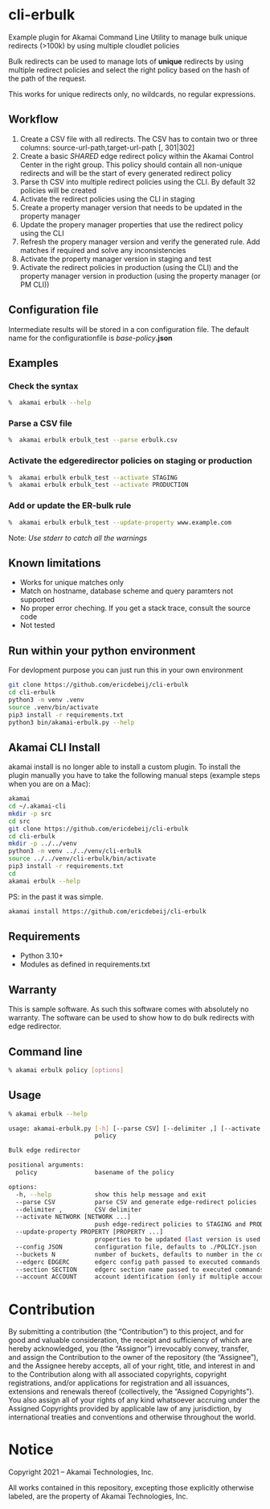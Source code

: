 # cli-erbulk
Example plugin for Akamai Command Line Utility to manage bulk unique redirects (>100k) by using multiple cloudlet policies

Bulk redirects can be used to manage lots of **unique** redirects by using multiple redirect policies and select the right policy based on the hash of the path of the request.

This works for unique redirects only, no wildcards, no regular expressions.

## Workflow
1. Create a CSV file with all redirects. The CSV has to contain two or three columns: source-url-path,target-url-path [, 301|302]
2.  Create a basic _SHARED_ edge redirect policy within the Akamai Control Center in the right group. This policy should contain all non-unique redirects and will be the start of every generated redirect policy
3. Parse th CSV into multiple redirect policies using the CLI. By default 32 policies will be created
4. Activate the redirect policies using the CLI in staging
5. Create a property manager version that needs to be updated in the property manager
6. Update the propery manager properties that use the redirect policy using the CLI
7. Refresh the propery manager version and verify the generated rule. Add matches if required and solve any inconsistencies
7. Activate the property manager version in staging and test
8. Activate the redirect policies in production (using the CLI) and the property manager version in production (using the property manager (or PM CLI))

## Configuration file
Intermediate results will be stored in a con configuration file. The default name for the configurationfile is _base-policy_**.json**

## Examples

### Check the syntax
```bash
%  akamai erbulk --help
```

### Parse a CSV file
```bash
%  akamai erbulk erbulk_test --parse erbulk.csv 
```

### Activate the edgeredirector policies on staging or production
```bash
%  akamai erbulk erbulk_test --activate STAGING
%  akamai erbulk erbulk_test --activate PRODUCTION
```

### Add or update the ER-bulk rule 
```bash
%  akamai erbulk erbulk_test --update-property www.example.com
```
Note: _Use stderr to catch all the warnings_

## Known limitations
- Works for unique matches only
- Match on hostname, database scheme and query paramters not supported
- No proper error cheching. If you get a stack trace, consult the source code
- Not tested 

## Run within your python environment
For devlopment purpose you can just run this in your own environment
```bash
git clone https://github.com/ericdebeij/cli-erbulk
cd cli-erbulk
python3 -m venv .venv
source .venv/bin/activate
pip3 install -r requirements.txt
python3 bin/akamai-erbulk.py --help
```

## Akamai CLI Install
akamai install is no longer able to install a custom plugin. To install the plugin manually you have to take the following manual steps (example steps when you are on a Mac):
```bash
akamai
cd ~/.akamai-cli
mkdir -p src
cd src
git clone https://github.com/ericdebeij/cli-erbulk
cd cli-erbulk
mkdir -p ../../venv
python3 -m venv ../../venv/cli-erbulk
source ../../venv/cli-erbulk/bin/activate
pip3 install -r requirements.txt
cd
akamai erbulk --help
```

PS: in the past it was simple.
```bash
akamai install https://github.com/ericdebeij/cli-erbulk
```

## Requirements
* Python 3.10+
* Modules as defined in requirements.txt

## Warranty
This is sample software. As such this software comes with absolutely no warranty. The software can be used to show how to do bulk redirects with edge redirector.

## Command line
```bash
% akamai erbulk policy [options]
```

## Usage
```bash
% akamai erbulk --help

usage: akamai-erbulk.py [-h] [--parse CSV] [--delimiter ,] [--activate NETWORK [NETWORK ...]] [--update-property PROPERTY [PROPERTY ...]] [--config JSON] [--buckets N] [--edgerc EDGERC] [--section SECTION] [--account ACCOUNT]
                        policy

Bulk edge redirector

positional arguments:
  policy                basename of the policy

options:
  -h, --help            show this help message and exit
  --parse CSV           parse CSV and generate edge-redirect policies
  --delimiter ,         CSV delimiter
  --activate NETWORK [NETWORK ...]
                        push edge-redirect policies to STAGING and PRODUCTION
  --update-property PROPERTY [PROPERTY ...]
                        properties to be updated (last version is used and should be editable)
  --config JSON         configuration file, defaults to ./POLICY.json
  --buckets N           number of buckets, defaults to number in the config or 32
  --edgerc EDGERC       edgerc config path passed to executed commands, defaults to ~/.edgerc
  --section SECTION     edgerc section name passed to executed commands, defaults to 'default'
  --account ACCOUNT     account identification (only if multiple accounts can be used)
```

# Contribution

By submitting a contribution (the “Contribution”) to this project, and for good and valuable consideration, the receipt and sufficiency of which are hereby acknowledged, you (the “Assignor”) irrevocably convey, transfer, and assign the Contribution to the owner of the repository (the “Assignee”), and the Assignee hereby accepts, all of your right, title, and interest in and to the Contribution along with all associated copyrights, copyright registrations, and/or applications for registration and all issuances, extensions and renewals thereof (collectively, the “Assigned Copyrights”). You also assign all of your rights of any kind whatsoever accruing under the Assigned Copyrights provided by applicable law of any jurisdiction, by international treaties and conventions and otherwise throughout the world. 

# Notice

Copyright 2021 – Akamai Technologies, Inc.
 
All works contained in this repository, excepting those explicitly otherwise labeled, are the property of Akamai Technologies, Inc.

